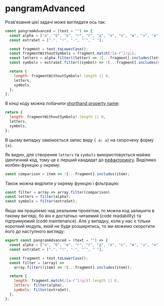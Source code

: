 # pangramAdvanced

Розв'язання цієї задачі може виглядати ось так:

```js
const pangramAdvanced = (text = "") => {
  const alpha = ["а", "б", "в", "г", "ґ", "д", "е", "є", "ж", "з", "и", "і", "ї", "й", "к", "л", "м", "н", "о", "п", "р", "с", "т", "у", "ф", "х", "ц", "ч", "ш", "щ", "ь", "ю", "я"];
  const extraSet = [".", "!", "-", "ʼ", " "];

  const fragment = text.toLowerCase();
  const fragmentWithoutSymbols = fragment.match(/[а-ґʼ]/gi);
  const letters = alpha.filter((letter) => ![...fragment].includes(letter));
  const symbols = extraSet.filter((symbol) => ![...fragment].includes(symbol));

  return {
    length: fragmentWithoutSymbols?.length || 0,
    letters,
    symbols,
  };
};
```

В кінці коду можна побачити [shorthand property name](https://developer.mozilla.org/en-US/docs/Web/JavaScript/Reference/Operators/Object_initializer#property_definitions):

```js
return {
  length: fragmentWithoutSymbols?.length || 0,
  letters,
  symbols,
};
```

В цьому випадку замінюється запис виду `{ a: a}` на скорочену форму `{a}`.

Як видно, для створення `letters` та `symbols` використовується майже ідентичний код, тому це є перший кандидат до [рефакторингу](https://uk.wikipedia.org/wiki/Рефакторинг). Виділимо колбек-функцію у окрему:

```js
const comparison = item => ![...fragment].includes(item);
```

Також можна виділити у окрему функцію і фільтрацію:

```js
const filter = array => array.filter(comparison)
const letters = filter(alpha);
const symbols = filter(extraSet);
```

Якщо ми працюємо над реальним проектом, то можна код залишити в такому вигляді, бо він є достатньо читаемий (code readability) та підтримуємий (code maintenance). Але у випадку, коли у нас є тільки короткий модуль, який не буде розширятись, то ми можемо скоротити його до наступного вигляду:

```js
export const pangramAdvanced = (text = "") => {
  const alpha = ["а", "б", "в", "г", "ґ", "д", "е", "є", "ж", "з", "и", "і", "ї", "й", "к", "л", "м", "н", "о", "п", "р", "с", "т", "у", "ф", "х", "ц", "ч", "ш", "щ", "ь", "ю", "я"];
  const extraSet = [".", "!", "-", "ʼ", " "];

  const fragment = text.toLowerCase();
  const filter = (array) =>
    array.filter((item) => ![...fragment].includes(item));

  return {
    length: fragment.match(/[а-ґʼ]/gi)?.length || 0,
    letters: filter(alpha),
    symbols: filter(extraSet),
  };
};
```

